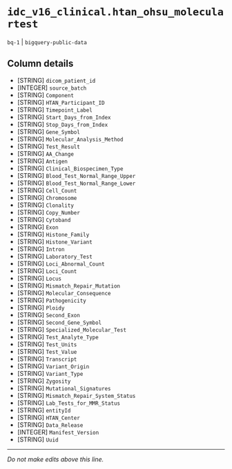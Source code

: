 # `idc_v16_clinical.htan_ohsu_moleculartest`
`bq-1` | `bigquery-public-data`

## Column details
* [STRING]    `dicom_patient_id`
* [INTEGER]   `source_batch`
* [STRING]    `Component`
* [STRING]    `HTAN_Participant_ID`
* [STRING]    `Timepoint_Label`
* [STRING]    `Start_Days_from_Index`
* [STRING]    `Stop_Days_from_Index`
* [STRING]    `Gene_Symbol`
* [STRING]    `Molecular_Analysis_Method`
* [STRING]    `Test_Result`
* [STRING]    `AA_Change`
* [STRING]    `Antigen`
* [STRING]    `Clinical_Biospecimen_Type`
* [STRING]    `Blood_Test_Normal_Range_Upper`
* [STRING]    `Blood_Test_Normal_Range_Lower`
* [STRING]    `Cell_Count`
* [STRING]    `Chromosome`
* [STRING]    `Clonality`
* [STRING]    `Copy_Number`
* [STRING]    `Cytoband`
* [STRING]    `Exon`
* [STRING]    `Histone_Family`
* [STRING]    `Histone_Variant`
* [STRING]    `Intron`
* [STRING]    `Laboratory_Test`
* [STRING]    `Loci_Abnormal_Count`
* [STRING]    `Loci_Count`
* [STRING]    `Locus`
* [STRING]    `Mismatch_Repair_Mutation`
* [STRING]    `Molecular_Consequence`
* [STRING]    `Pathogenicity`
* [STRING]    `Ploidy`
* [STRING]    `Second_Exon`
* [STRING]    `Second_Gene_Symbol`
* [STRING]    `Specialized_Molecular_Test`
* [STRING]    `Test_Analyte_Type`
* [STRING]    `Test_Units`
* [STRING]    `Test_Value`
* [STRING]    `Transcript`
* [STRING]    `Variant_Origin`
* [STRING]    `Variant_Type`
* [STRING]    `Zygosity`
* [STRING]    `Mutational_Signatures`
* [STRING]    `Mismatch_Repair_System_Status`
* [STRING]    `Lab_Tests_for_MMR_Status`
* [STRING]    `entityId`
* [STRING]    `HTAN_Center`
* [STRING]    `Data_Release`
* [INTEGER]   `Manifest_Version`
* [STRING]    `Uuid`

-------------------------------------------------------------------------------
*Do not make edits above this line.*
